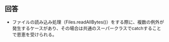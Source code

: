 ## 回答

* ファイルの読み込み処理（Files.readAllBytes()）をする際に、複数の例外が発生するケースがあり、その場合は共通のスーパークラスでcatchすることで恩恵を受けられる。